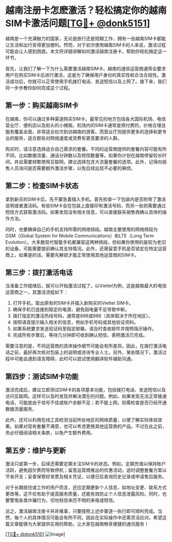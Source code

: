 # 越南注册卡怎麽激活？轻松搞定你的越南SIM卡激活问题[[TG💪+ @donk5151](https://t.me/s/donk5151)]

越南是一个充满魅力的国家，无论是旅行还是短期工作，拥有一张越南SIM卡都能让生活和出行变得更加便利。然而，对于初次使用越南SIM卡的人来说，激活过程可能会让人感到困惑。本文将详细讲解如何激活越南注册卡，帮助你轻松搞定这一环节。

首先，让我们了解一下为什么需要激活越南SIM卡。越南的通信运营商通常会要求用户在购买SIM卡后进行激活，这是为了确保用户身份的真实性和合法合规性。激活成功后，你就可以正常使用手机拨打电话、发送短信以及上网了。接下来，我们将一步步教你如何完成这个过程。

## 第一步：购买越南SIM卡

在越南，你可以通过多种渠道购买SIM卡。最常见的地方包括各大国际机场、电信营业厅、便利店以及街头的小摊贩。机场内的SIM卡通常是预付费的，价格合理且服务覆盖全面，非常适合初次到访越南的游客。而营业厅则提供更多的选择和更专业的服务，适合那些对网络速度或资费有更高要求的人群。

购买时，请注意选择适合自己需求的套餐。不同的运营商提供的套餐内容可能有所不同，比如数据流量、通话分钟数以及短信数量等。如果你计划在越南停留较长时间，并且需要频繁使用互联网，建议选择包含大流量套餐的选项。此外，记得向销售人员询问是否需要额外激活步骤，以免后续出现不必要的麻烦。

## 第二步：检查SIM卡状态

拿到新买的SIM卡后，先不要急着插入手机。首先检查一下包装内是否附带了激活说明或者激活码。有些SIM卡会在包装上直接印有激活号码，而另一些则需要通过短信方式获取激活码。如果发现没有相关信息，可以直接联系销售商确认具体的操作方法。

同时，也要确保自己的手机支持所需的网络频段。越南主要使用的网络频段为GSM（Global System for Mobile Communications）和LTE（Long Term Evolution）。大多数现代智能手机都兼容这两种频段，但如果你使用的是较为老旧的设备，可能需要提前确认其支持情况。此外，还需留意手机是否锁定在特定运营商上，如果是的话，需要先解锁才能正常使用其他运营商的SIM卡。

## 第三步：拨打激活电话

当准备工作就绪后，就可以开始激活过程了。以Viettel为例，这是越南最大的电信运营商之一，其激活流程如下：

1. 打开手机，取出原有的SIM卡并插入新购买的Viettel SIM卡。
2. 确保手机已连接到稳定的电源，避免因电量不足导致中断。
3. 拨打指定的激活热线号码，通常是888或988（具体取决于所在地区）。
4. 按照语音提示输入相关的信息，例如手机号码或其他验证资料。
5. 如果系统要求发送验证码至指定邮箱，请及时查收邮件并按照指示操作。
6. 完成所有步骤后，等待几分钟即可收到确认短信，表明激活已完成。

需要注意的是，不同运营商的具体操作细节可能会有所差异。因此，在拨打激活电话之前，最好再次核对包装上的说明或咨询专业人士。另外，某些情况下，激活过程中可能会遇到语言障碍，此时可以尝试使用翻译软件辅助沟通。

## 第四步：测试SIM卡功能

激活完成后，建议立即测试SIM卡的各项基本功能，包括拨打电话、发送短信以及访问互联网。这样可以及时发现并解决潜在的问题。例如，如果发现无法正常接通电话，可能是由于信号不佳或账户余额不足；若不能上网，则需检查是否已经开通数据流量服务。

此外，还可以利用在线工具检测当前所处地区的网络质量，以便了解实际体验效果。如果对现有套餐不满意，也可以考虑更换其他运营商的产品。不过在此之前，务必仔细阅读相关条款，以免产生额外费用。

## 第五步：维护与更新

激活只是第一步，后续还需要定期关注SIM卡的状态。例如，定期充值以保持账户活跃，避免因欠费而导致停机；留意运营商推出的优惠活动，适时调整套餐方案以节省开支；妥善保管好发票及相关凭证，以便日后查询历史记录或申请售后服务。

对于长期居住或工作的用户而言，还应定期更新个人信息，如地址变更、联系方式更改等。这不仅有助于提高服务质量，还能有效防止个人信息泄露风险。同时，也要警惕各类诈骗行为，切勿轻信来历不明的来电或短信。

总之，激活越南注册卡并非难事，只要按照上述步骤逐一执行即可顺利完成。当然，每个人的具体情况可能会有所不同，因此在实际操作中还需灵活应对。希望这篇文章能够为大家提供实用的帮助，让大家在越南畅享便捷的通讯服务！

[[TG💪+ @donk5151](https://t.me/s/donk5151) ![Image](https://i.postimg.cc/rwNCRYN7/Snipaste-2025-04-30-17-27-05.png)]